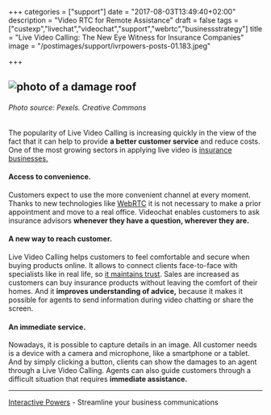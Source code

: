 +++
categories = ["support"]
date = "2017-08-03T13:49:40+02:00"
description = "Video RTC for Remote Assistance"
draft = false
tags = ["custexp","livechat","videochat","support","webrtc","businessstrategy"]
title = "Live Video Calling: The New Eye Witness for Insurance Companies"
image = "/postimages/support/ivrpowers-posts-01.183.jpeg"

+++

![photo of a damage roof](/postimages/support/ivrpowers-posts-01.183.jpeg)
-----------------
###### Photo source: Pexels. Creative Commons
 
 
The popularity of Live Video Calling is increasing quickly in the view of the fact that it can help to provide **a better customer service** and reduce costs. One of the most growing sectors in applying live video is [insurance businesses.]( http://www.bain.com/publications/articles/for-insurance-companies-the-day-of-digital-reckoning.aspx)
 
#### Access to convenience. 
Customers expect to use the more convenient channel at every moment. Thanks to new technologies like [WebRTC](http://blog.ivrpowers.com/post/marketing/webrtc-system-benefits/) it is not necessary to make a prior appointment and move to a real office. Videochat enables customers to ask insurance advisors **whenever they have a question, wherever they are.**
 
#### A new way to reach customer. 
Live Video Calling helps customers to feel comfortable and secure when buying products online. It allows to connect clients face-to-face with specialists like in real life, so [it maintains trust](http://blog.ivrpowers.com/post/customerengagement/secret-emotion/). Sales are increased as customers can buy insurance products without leaving the comfort of their homes. And it **improves understanding of advice,** because it makes it possible for agents to send information during video chatting or share the screen.
 
#### An immediate service. 

Nowadays, it is possible to capture details in an image. All customer needs is a device with a camera and microphone, like a smartphone or a tablet. And by simply clicking a button, clients can show the damages to an agent through a Live Video Calling. Agents can also guide customers through a difficult situation that requires **immediate assistance.**
 

---
[Interactive Powers](http://www.ivrpowers.com/ ) - Streamline your business communications

 
